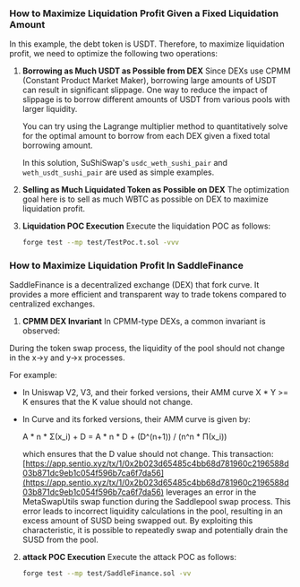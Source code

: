 ### How to Maximize Liquidation Profit Given a Fixed Liquidation Amount

In this example, the debt token is USDT. Therefore, to maximize liquidation profit, we need to optimize the following two operations:

1. **Borrowing as Much USDT as Possible from DEX**
   Since DEXs use CPMM (Constant Product Market Maker), borrowing large amounts of USDT can result in significant slippage. One way to reduce the impact of slippage is to borrow different amounts of USDT from various pools with larger liquidity.

   You can try using the Lagrange multiplier method to quantitatively solve for the optimal amount to borrow from each DEX given a fixed total borrowing amount.

   In this solution, SuShiSwap's `usdc_weth_sushi_pair` and `weth_usdt_sushi_pair` are used as simple examples.

2. **Selling as Much Liquidated Token as Possible on DEX**
   The optimization goal here is to sell as much WBTC as possible on DEX to maximize liquidation profit.

3. **Liquidation POC Execution**
   Execute the liquidation POC as follows:
   ```sh
   forge test --mp test/TestPoc.t.sol -vvv 
   ```

### How to Maximize Liquidation Profit In SaddleFinance 
SaddleFinance is a decentralized exchange (DEX) that fork curve. It provides a more efficient and transparent way to trade tokens compared to centralized exchanges.

1. **CPMM DEX Invariant**
In CPMM-type DEXs, a common invariant is observed:

During the token swap process, the liquidity of the pool should not change in the x->y and y->x processes.

For example:

- In Uniswap V2, V3, and their forked versions, their AMM curve X * Y >= K ensures that the K value should not change.
- In Curve and its forked versions, their AMM curve is given by:

   A * n * Σ(x_i) + D = A * n * D + (D^(n+1)) / (n^n * Π(x_i))


  which ensures that the D value should not change. 
  This transaction: [https://app.sentio.xyz/tx/1/0x2b023d65485c4bb68d781960c2196588d03b871dc9eb1c054f596b7ca6f7da56](https://app.sentio.xyz/tx/1/0x2b023d65485c4bb68d781960c2196588d03b871dc9eb1c054f596b7ca6f7da56) leverages an error in the MetaSwapUtils swap function during the Saddlepool swap process. This error leads to incorrect liquidity calculations in the pool, resulting in an excess amount of SUSD being swapped out. By exploiting this characteristic, it is possible to repeatedly swap and potentially drain the SUSD from the pool.
2. **attack POC Execution**
   Execute the attack POC as follows:
   ```sh
   forge test --mp test/SaddleFinance.sol -vv 
   ```
